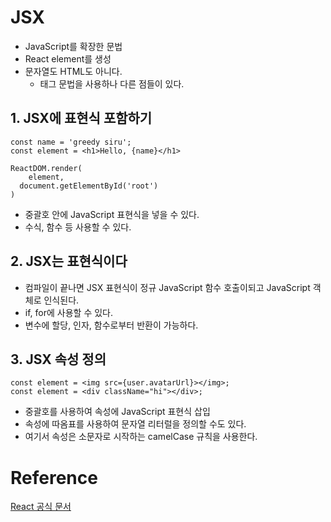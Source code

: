 # JSX

* JavaScript를 확장한 문법
* React element를 생성
* 문자열도 HTML도 아니다.
  * 태그 문법을 사용하나 다른 점들이 있다.



## 1. JSX에 표현식 포함하기

```React
const name = 'greedy siru';
const element = <h1>Hello, {name}</h1>
      
ReactDOM.render(
	element,
  document.getElementById('root')
)
```

* 중괄호 안에 JavaScript 표현식을 넣을 수 있다.
* 수식, 함수 등 사용할 수 있다.



## 2. JSX는 표현식이다

* 컴파일이 끝나면 JSX 표현식이 정규 JavaScript 함수 호출이되고 JavaScript 객체로 인식된다.
* if, for에 사용할 수 있다.
* 변수에 할당, 인자, 함수로부터 반환이 가능하다.



## 3. JSX 속성 정의

```React
const element = <img src={user.avatarUrl}></img>;
const element = <div className="hi"></div>;
```

* 중괄호를 사용하여 속성에 JavaScript 표현식 삽입
* 속성에 따옴표를 사용하여 문자열 리터럴을 정의할 수도 있다.
* 여기서 속성은 소문자로 시작하는 camelCase 규칙을 사용한다.

# Reference

[React 공식 문서](https://ko.reactjs.org/)